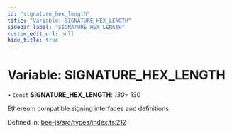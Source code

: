 ```yaml
---
id: "signature_hex_length"
title: "Variable: SIGNATURE_HEX_LENGTH"
sidebar_label: "SIGNATURE_HEX_LENGTH"
custom_edit_url: null
hide_title: true
---
```


# Variable: SIGNATURE\_HEX\_LENGTH

• `Const` **SIGNATURE\_HEX\_LENGTH**: *130*= 130

Ethereum compatible signing interfaces and definitions

Defined in: [bee-js/src/types/index.ts:212](https://github.com/ethersphere/bee-js/blob/8087a81/src/types/index.ts#L212)
